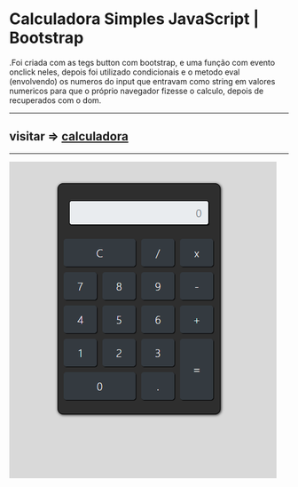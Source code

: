 # Calculadora Simples JavaScript | Bootstrap 

 .Foi criada com as tegs button com bootstrap, e uma função com evento onclick neles, depois foi utilizado condicionais e o metodo eval (envolvendo) os numeros do input que entravam como string em valores numericos para que o próprio navegador fizesse o calculo, depois de recuperados com o dom. 

------------------------------------
## visitar => [calculadora](https://calculadora-js-bootstrap.netlify.app)
------------------------------------
![calculadora](calculadora.png)
